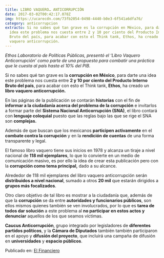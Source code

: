 ```yaml
---
title: LIBRO VAQUERO… ANTICORRUPCIÓN
date: 2017-03-02T00:42:17.078Z
img: https://ucarecdn.com/73fb2054-0498-4440-b0e3-6f541a6dfa76/
category: anticorrupcion
extracto: Si no sabes qué tan grave es la corrupción en México, para darte una
  idea este problema nos cuesta entre 2 y 10 por ciento del Producto Interno
  Bruto del país, para acabar con esto el Think tank, Ethos, ha creado un libro
  vaquero anticorrupción.
---
```

<p><em>Ethos Laboratorio de Políticas Públicas, presentó el ‘Libro Vaquero Anticorrupción’ como parte de una propuesta para combatir una práctica que le cuesta al país hasta el 10% del PIB.&nbsp;</em></p>

<p>Si no sabes qué tan grave es la <strong>corrupción en México</strong>, para darte una idea este problema nos cuesta entre <strong>2 y 10 por ciento del Producto Interno Bruto del país</strong>, para acabar con esto el Think tank, <strong>Ethos</strong>, ha creado un <strong>libro vaquero anticorrupción.</strong></p>

<p>En las páginas de la publicación se contarán <strong>historias</strong> con el fin de <strong>informar a la ciudadanía acerca del problema de la corrupción</strong> e invitarlos a formar parte del <strong>Sistema Nacional Anticorrupción (SNA)</strong>, el libro contará con <strong>lenguaje coloquial</strong> puesto que las reglas bajo las que se rige el SNA son <strong>complejas.</strong></p>

<p>Además de que buscan que los mexicanos <strong>participen activamente</strong> en el <strong>combate contra la corrupción</strong> y en la <strong>rendición de cuentas</strong> de una forma transparente y legal.</p>
<p>El famoso libro vaquero tiene sus inicios en 1978 y alcanza un tiraje a nivel nacional de <strong>118 mil ejemplares</strong>, lo que lo convierte en un medio de comunicación masivo, es por ello la idea de crear esta publicación pero con la <strong>corrupción como tema principal,</strong> dado a su alcance.</p>

<p>Alrededor de 118 mil ejemplares del libro vaquero anticorrupción serán <strong>distribuidos a nivel nacional</strong>, sumado a otros <strong>20 mil</strong> que estarán dirigidos a <strong>grupos más focalizados</strong>.</p>

<p>Otro claro objetivo de tal libro es mostrar a la ciudadanía que, además de que la <strong>corrupción</strong> se da entre <strong>autoridades y funcionarios públicos</strong>, son ellos mismos quienes también se ven involucrados, por lo que es <strong>tarea de todos dar solución</strong> a este problema al <strong>no participar en estos actos y denunciar</strong> aquellos de los que seamos víctimas.</p>

<p><strong>Caucus Anticorrupción</strong>, grupo integrado por legisladores de <strong>diferentes partidos políticos</strong>, y la <strong>Cámara de Diputados</strong> también también participaron en el apoyo y <strong>difusión del proyecto</strong>, que incluirá una campaña de difusión en <strong>universidades</strong> y <strong>espacio públicos</strong>.</p>

<p>Publicado en: <a href="http://www.elfinanciero.com.mx/nacional/libro-vaquero-anticorrupcion.html" rel="noopener noreferrer" target="_blank">El Financiero</a></p>